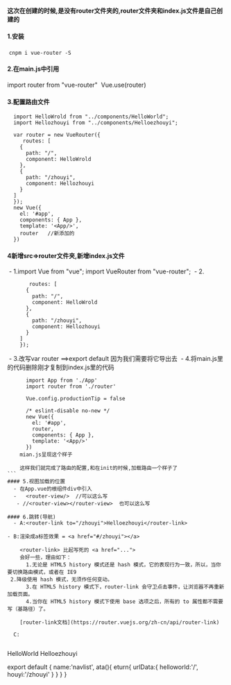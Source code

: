 #### 这次在创建的时候,是没有router文件夹的,router文件夹和index.js文件是自己创建的

 #### 1.安装
  ``cnpm i vue-router -S``
 #### 2.在main.js中引用
  import router from "vue-router"
  Vue.use(router)
#### 3.配置路由文件
```
  import HelloWrold from "../components/HelloWorld";
  import Hellozhouyi from "../components/Helloezhouyi";

  var router = new VueRouter({
     routes: [
    {
      path: "/",
      component: HelloWrold
    },
    {
      path: "/zhouyi",
      component: Hellozhouyi
    }
  ]
  });
  new Vue({
    el: '#app',
    components: { App },
    template: '<App/>',
    router   //新添加的
  })
```
#### 4新增src=>router文件夹,新增index.js文件
  - 1.import Vue from "vue";
    import VueRouter from "vue-router";
  - 2.
```var router = new VueRouter({
       routes: [
      {
        path: "/",
        component: HelloWrold
      },
      {
        path: "/zhouyi",
        component: Hellozhouyi
      }
    ]
    });
```
  - 3.改写var router ==>export default
      因为我们需要将它导出去
  - 4.将main.js里的代码删除刚才复制到index.js里的代码
     
``` import Vue from 'vue'
      import App from './App'
      import router from './router'

      Vue.config.productionTip = false

      /* eslint-disable no-new */
      new Vue({
        el: '#app',
        router,
        components: { App },
        template: '<App/>'
      })
    mian.js呈现这个样子

    这样我们就完成了路由的配置,和在init的时候,加载路由一个样子了
```    
#### 5.视图加载的位置
  - 在App.vue的根组件div中引入
  -   <router-view/>  //可以这么写
   - //<router-view></router-view>  也可以这么写

#### 6.跳转(导航)
  - A:<router-link to="/zhouyi">Helloezhouyi</router-link>

- B:渲染成a标签效果 = <a href="#/zhouyi"></a>

    <router-link> 比起写死的 <a href="..."> 
    会好一些，理由如下：
      1.无论是 HTML5 history 模式还是 hash 模式，它的表现行为一致，所以，当你要切换路由模式，或者在 IE9
 2.降级使用 hash 模式，无须作任何变动。
      3.在 HTML5 history 模式下，router-link 会守卫点击事件，让浏览器不再重新加载页面。
      4.当你在 HTML5 history 模式下使用 base 选项之后，所有的 to 属性都不需要写（基路径）了。
      
    [router-link文档](https://router.vuejs.org/zh-cn/api/router-link)

  C:
       
```
<router-link :to="urlData.helloworld">HelloWorld</router-link> 
 <router-link :to="urlData.zhouyi">Helloezhouyi</router-link>
    
 export default {
    name:'navlist',
      ata(){
         eturn{
          urlData:{
            helloworld:'/',
              houyi:'/zhouyi'
           }
         }
      }
  }

```
